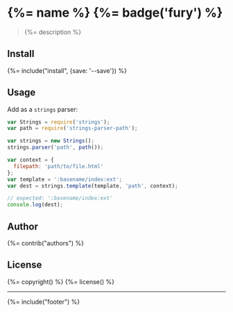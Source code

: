 # {%= name %} {%= badge('fury') %}

> {%= description %}

## Install
{%= include("install", {save: '--save'}) %}

## Usage
Add as a `strings` parser:

```js
var Strings = require('strings');
var path = require('strings-parser-path');

var strings = new Strings();
strings.parser('path', path());

var context = {
  filepath: 'path/to/file.html'
};
var template = ':basename/index:ext';
var dest = strings.template(template, 'path', context);

// expected: ':basename/index:ext'
console.log(dest);
```

## Author
{%= contrib("authors") %}

## License
{%= copyright() %}
{%= license() %}

***

{%= include("footer") %}
